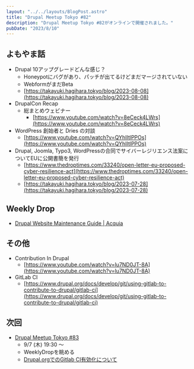 ```yaml
---
layout: "../../layouts/BlogPost.astro"
title: "Drupal Meetup Tokyo #82"
description: "Drupal Meetup Tokyo #82がオンラインで開催されました。"
pubDate: "2023/8/10"
---
```


## よもやま話

- Drupal 10アップグレードどんな感じ？
    - Honeypotにバグがあり、パッチが出てるけどまだマージされていない
    - WebformがまだBeta
    - [https://takayuki.hagihara.tokyo/blog/2023-08-08](https://takayuki.hagihara.tokyo/blog/2023-08-08)
- DrupalCon Recap
    - 総まとめウェビナー
        - [https://www.youtube.com/watch?v=8eCeck4LWrs](https://www.youtube.com/watch?v=8eCeck4LWrs)
- WordPress 創始者と Dries の対談
    - [https://www.youtube.com/watch?v=QYhIItlPPOs](https://www.youtube.com/watch?v=QYhIItlPPOs)
- Drupal, Joomla, Typo3, WordPressの合同でサイバーレジリエンス法案についてEUに公開書簡を発行
    - [https://www.thedroptimes.com/33240/open-letter-eu-proposed-cyber-resilience-act](https://www.thedroptimes.com/33240/open-letter-eu-proposed-cyber-resilience-act)
    - [https://takayuki.hagihara.tokyo/blog/2023-07-28](https://takayuki.hagihara.tokyo/blog/2023-07-28)

## Weekly Drop

- [Drupal Website Maintenance Guide | Acquia](https://www.acquia.com/blog/drupal-maintenance)

## その他

- Contribution In Drupal
    - [https://www.youtube.com/watch?v=lu7ND0JT-8A](https://www.youtube.com/watch?v=lu7ND0JT-8A)
- GitLab CI
    - [https://www.drupal.org/docs/develop/git/using-gitlab-to-contribute-to-drupal/gitlab-ci](https://www.drupal.org/docs/develop/git/using-gitlab-to-contribute-to-drupal/gitlab-ci)

## 次回
- [Drupal Meetup Tokyo #83](https://drupal-tokyo.connpass.com/event/293149/)
    - 9/7 (木) 19:30 〜
    - WeeklyDropを眺める
    - [Drupal.orgでのGitlab CI有効化について](https://www.drupal.org/association/blog/gitlab-ci-is-now-enabled-for-every-project-hosted-on-drupalorg)
